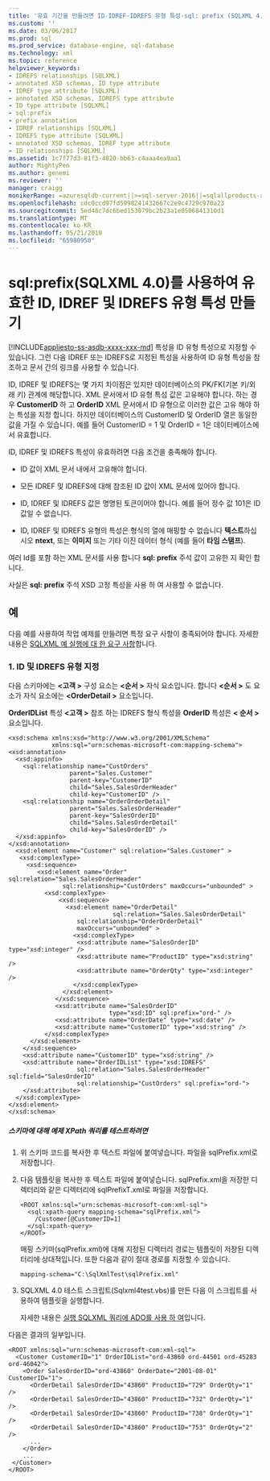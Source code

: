 ```yaml
---
title: '유효 기간을 만들려면 ID-IDREF-IDREFS 유형 특성-sql: prefix (SQLXML 4.0) | Microsoft 문서'
ms.custom: ''
ms.date: 03/06/2017
ms.prod: sql
ms.prod_service: database-engine, sql-database
ms.technology: xml
ms.topic: reference
helpviewer_keywords:
- IDREFS relationships [SQLXML]
- annotated XSD schemas, ID type attribute
- IDREF type attribute [SQLXML]
- annotated XSD schemas, IDREFS type attribute
- ID type attribute [SQLXML]
- sql:prefix
- prefix annotation
- IDREF relationships [SQLXML]
- IDREFS type attribute [SQLXML]
- annotated XSD schemas, IDREF type attribute
- ID relationships [SQLXML]
ms.assetid: 1c7f77d3-81f3-4820-bb63-c4aaa4ea9aa1
author: MightyPen
ms.author: genemi
ms.reviewer: ''
manager: craigg
monikerRange: =azuresqldb-current||>=sql-server-2016||=sqlallproducts-allversions||>=sql-server-linux-2017||=azuresqldb-mi-current
ms.openlocfilehash: cdc0ccd97fd5998241432667c2e9c4729c970a23
ms.sourcegitcommit: 5ed48c7dc6bed153079bc2b23a1e0506841310d1
ms.translationtype: MT
ms.contentlocale: ko-KR
ms.lasthandoff: 05/21/2019
ms.locfileid: "65980950"
---
```

# <a name="creating-valid-id-idref-and-idrefs-type-attributes-using-sqlprefix-sqlxml-40"></a>sql:prefix(SQLXML 4.0)를 사용하여 유효한 ID, IDREF 및 IDREFS 유형 특성 만들기
[!INCLUDE[appliesto-ss-asdb-xxxx-xxx-md](../../includes/appliesto-ss-asdb-xxxx-xxx-md.md)]
  특성을 ID 유형 특성으로 지정할 수 있습니다. 그런 다음 IDREF 또는 IDREFS로 지정된 특성을 사용하여 ID 유형 특성을 참조하고 문서 간의 링크를 사용할 수 있습니다.  
  
 ID, IDREF 및 IDREFS는 몇 가지 차이점은 있지만 데이터베이스의 PK/FK(기본 키/외래 키) 관계에 해당합니다. XML 문서에서 ID 유형 특성 값은 고유해야 합니다. 하는 경우 **CustomerID** 하 고 **OrderID** XML 문서에서 ID 유형으로 이러한 값은 고유 해야 하는 특성을 지정 합니다. 하지만 데이터베이스의 CustomerID 및 OrderID 열은 동일한 값을 가질 수 있습니다. 예를 들어 CustomerID = 1 및 OrderID = 1은 데이터베이스에서 유효합니다.  
  
 ID, IDREF 및 IDREFS 특성이 유효하려면 다음 조건을 충족해야 합니다.  
  
-   ID 값이 XML 문서 내에서 고유해야 합니다.  
  
-   모든 IDREF 및 IDREFS에 대해 참조된 ID 값이 XML 문서에 있어야 합니다.  
  
-   ID, IDREF 및 IDREFS 값은 명명된 토큰이어야 합니다. 예를 들어 정수 값 101은 ID 값일 수 없습니다.  
  
-   ID, IDREF 및 IDREFS 유형의 특성은 형식의 열에 매핑할 수 없습니다 **텍스트**하십시오 **ntext**, 또는 **이미지** 또는 기타 이진 데이터 형식 (예를 들어 **타임 스탬프**).  
  
 여러 Id를 포함 하는 XML 문서를 사용 합니다 **sql: prefix** 주석 값이 고유한 지 확인 합니다.  
  
 사실은 **sql: prefix** 주석 XSD 고정 특성을 사용 하 여 사용할 수 없습니다.  
  
## <a name="examples"></a>예  
 다음 예를 사용하여 작업 예제를 만들려면 특정 요구 사항이 충족되어야 합니다. 자세한 내용은 [SQLXML 예 실행에 대 한 요구 사항](../../relational-databases/sqlxml/requirements-for-running-sqlxml-examples.md)합니다.  
  
### <a name="a-specifying-id-and-idrefs-types"></a>1. ID 및 IDREFS 유형 지정  
 다음 스키마에는  **\<고객 >** 구성 요소는  **\<순서 >** 자식 요소입니다. 합니다  **\<순서 >** 도 요소가 자식 요소에는  **\<OrderDetail >** 요소입니다.  
  
 **OrderIDList** 특성  **\<고객 >** 참조 하는 IDREFS 형식 특성을 **OrderID** 특성은  **\< 순서 >** 요소입니다.  
  
```  
<xsd:schema xmlns:xsd="http://www.w3.org/2001/XMLSchema"  
            xmlns:sql="urn:schemas-microsoft-com:mapping-schema">  
<xsd:annotation>  
  <xsd:appinfo>  
    <sql:relationship name="CustOrders"  
                 parent="Sales.Customer"  
                 parent-key="CustomerID"  
                 child="Sales.SalesOrderHeader"  
                 child-key="CustomerID" />  
    <sql:relationship name="OrderOrderDetail"  
                 parent="Sales.SalesOrderHeader"  
                 parent-key="SalesOrderID"  
                 child="Sales.SalesOrderDetail"  
                 child-key="SalesOrderID" />  
  </xsd:appinfo>  
</xsd:annotation>  
  <xsd:element name="Customer" sql:relation="Sales.Customer" >  
   <xsd:complexType>  
     <xsd:sequence>  
        <xsd:element name="Order" sql:relation="Sales.SalesOrderHeader"    
               sql:relationship="CustOrders" maxOccurs="unbounded" >  
          <xsd:complexType>  
              <xsd:sequence>  
                <xsd:element name="OrderDetail"   
                             sql:relation="Sales.SalesOrderDetail"   
                   sql:relationship="OrderOrderDetail"   
                   maxOccurs="unbounded" >  
                  <xsd:complexType>  
                   <xsd:attribute name="SalesOrderID" type="xsd:integer" />  
                   <xsd:attribute name="ProductID" type="xsd:string" />  
                   <xsd:attribute name="OrderQty" type="xsd:integer" />  
                  </xsd:complexType>  
               </xsd:element>  
             </xsd:sequence>  
             <xsd:attribute name="SalesOrderID"   
                            type="xsd:ID" sql:prefix="ord-" />  
             <xsd:attribute name="OrderDate" type="xsd:date" />  
             <xsd:attribute name="CustomerID" type="xsd:string" />  
          </xsd:complexType>  
      </xsd:element>  
    </xsd:sequence>  
    <xsd:attribute name="CustomerID" type="xsd:string" />  
    <xsd:attribute name="OrderIDList" type="xsd:IDREFS"   
                   sql:relation="Sales.SalesOrderHeader" sql:field="SalesOrderID"  
                   sql:relationship="CustOrders" sql:prefix="ord-">  
    </xsd:attribute>  
  </xsd:complexType>  
</xsd:element>  
</xsd:schema>  
```  
  
##### <a name="to-test-a-sample-xpath-query-against-the-schema"></a>스키마에 대해 예제 XPath 쿼리를 테스트하려면  
  
1.  위 스키마 코드를 복사한 후 텍스트 파일에 붙여넣습니다. 파일을 sqlPrefix.xml로 저장합니다.  
  
2.  다음 템플릿을 복사한 후 텍스트 파일에 붙여넣습니다. sqlPrefix.xml을 저장한 디렉터리와 같은 디렉터리에 sqlPrefixT.xml로 파일을 저장합니다.  
  
    ```  
    <ROOT xmlns:sql="urn:schemas-microsoft-com:xml-sql">  
      <sql:xpath-query mapping-schema="sqlPrefix.xml">  
        /Customer[@CustomerID=1]  
      </sql:xpath-query>  
    </ROOT>  
    ```  
  
     매핑 스키마(sqlPrefix.xml)에 대해 지정된 디렉터리 경로는 템플릿이 저장된 디렉터리에 상대적입니다. 또한 다음과 같이 절대 경로를 지정할 수 있습니다.  
  
    ```  
    mapping-schema="C:\SqlXmlTest\sqlPrefix.xml"  
    ```  
  
3.  SQLXML 4.0 테스트 스크립트(Sqlxml4test.vbs)를 만든 다음 이 스크립트를 사용하여 템플릿을 실행합니다.  
  
     자세한 내용은 [실행 SQLXML 쿼리에 ADO를 사용 하 여](../../relational-databases/sqlxml/using-ado-to-execute-sqlxml-4-0-queries.md)입니다.  
  
 다음은 결과의 일부입니다.  
  
```  
<ROOT xmlns:sql="urn:schemas-microsoft-com:xml-sql">  
  <Customer CustomerID="1" OrderIDList="ord-43860 ord-44501 ord-45283 ord-46042">  
    <Order SalesOrderID="ord-43860" OrderDate="2001-08-01" CustomerID="1">  
      <OrderDetail SalesOrderID="43860" ProductID="729" OrderQty="1" />   
      <OrderDetail SalesOrderID="43860" ProductID="732" OrderQty="1" />   
      <OrderDetail SalesOrderID="43860" ProductID="738" OrderQty="1" />   
      <OrderDetail SalesOrderID="43860" ProductID="753" OrderQty="2" />   
      ...  
    </Order>  
    ...  
 </Customer>  
</ROOT>  
```  
  
  

